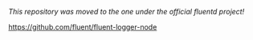 *This repository was moved to the one under the official fluentd project!*

https://github.com/fluent/fluent-logger-node
